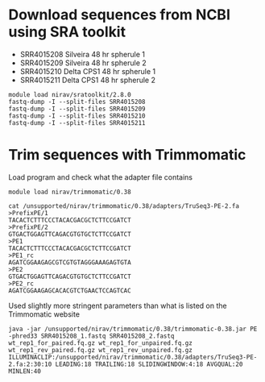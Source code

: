 # Download sequences from NCBI using SRA toolkit
- SRR4015208 Silveira 48 hr spherule 1
- SRR4015209 Silveira 48 hr spherule 2
- SRR4015210 Delta CPS1 48 hr spherule 1
- SRR4015211 Delta CPS1 48 hr spherule 2

```
module load nirav/sratoolkit/2.8.0
fastq-dump -I --split-files SRR4015208
fastq-dump -I --split-files SRR4015209
fastq-dump -I --split-files SRR4015210
fastq-dump -I --split-files SRR4015211
```

# Trim sequences with Trimmomatic

Load program and check what the adapter file contains
```
module load nirav/trimmomatic/0.38

cat /unsupported/nirav/trimmomatic/0.38/adapters/TruSeq3-PE-2.fa 
>PrefixPE/1
TACACTCTTTCCCTACACGACGCTCTTCCGATCT
>PrefixPE/2
GTGACTGGAGTTCAGACGTGTGCTCTTCCGATCT
>PE1
TACACTCTTTCCCTACACGACGCTCTTCCGATCT
>PE1_rc
AGATCGGAAGAGCGTCGTGTAGGGAAAGAGTGTA
>PE2
GTGACTGGAGTTCAGACGTGTGCTCTTCCGATCT
>PE2_rc
AGATCGGAAGAGCACACGTCTGAACTCCAGTCAC
```
Used slightly more stringent parameters than what is listed on the Trimmomatic website
```
java -jar /unsupported/nirav/trimmomatic/0.38/trimmomatic-0.38.jar PE -phred33 SRR4015208_1.fastq SRR4015208_2.fastq wt_rep1_for_paired.fq.gz wt_rep1_for_unpaired.fq.gz wt_rep1_rev_paired.fq.gz wt_rep1_rev_unpaired.fq.gz ILLUMINACLIP:/unsupported/nirav/trimmomatic/0.38/adapters/TruSeq3-PE-2.fa:2:30:10 LEADING:18 TRAILING:18 SLIDINGWINDOW:4:18 AVGQUAL:20 MINLEN:40


```





